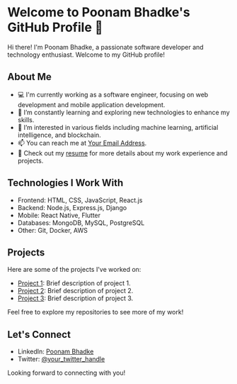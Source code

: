 # Welcome to Poonam Bhadke's GitHub Profile 👋

Hi there! I'm Poonam Bhadke, a passionate software developer and technology enthusiast. Welcome to my GitHub profile!

## About Me

- 💻 I'm currently working as a software engineer, focusing on web development and mobile application development.
- 🌱 I’m constantly learning and exploring new technologies to enhance my skills.
- 🔭 I’m interested in various fields including machine learning, artificial intelligence, and blockchain.
- 📫 You can reach me at [Your Email Address](mailto:your.email@example.com).
- 📄 Check out my [resume](link-to-your-resume) for more details about my work experience and projects.

## Technologies I Work With

- Frontend: HTML, CSS, JavaScript, React.js
- Backend: Node.js, Express.js, Django
- Mobile: React Native, Flutter
- Databases: MongoDB, MySQL, PostgreSQL
- Other: Git, Docker, AWS

## Projects

Here are some of the projects I've worked on:

- [Project 1](link-to-project-1): Brief description of project 1.
- [Project 2](link-to-project-2): Brief description of project 2.
- [Project 3](link-to-project-3): Brief description of project 3.

Feel free to explore my repositories to see more of my work!

## Let's Connect

- LinkedIn: [Poonam Bhadke](https://www.linkedin.com/in/your-linkedin-profile/)
- Twitter: [@your_twitter_handle](https://twitter.com/your-twitter-handle)

Looking forward to connecting with you!
